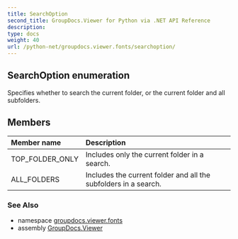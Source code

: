 ```yaml
---
title: SearchOption
second_title: GroupDocs.Viewer for Python via .NET API Reference
description: 
type: docs
weight: 40
url: /python-net/groupdocs.viewer.fonts/searchoption/
---
```


## SearchOption enumeration

Specifies whether to search the current folder, or the current folder and all subfolders.

## Members
| Member name | Description |
| :- | :- |
|TOP_FOLDER_ONLY|Includes only the current folder in a search.|
|ALL_FOLDERS|Includes the current folder and all the subfolders in a search.|

### See Also

* namespace [groupdocs.viewer.fonts](/viewer/python-net/groupdocs.viewer.fonts/)
* assembly [GroupDocs.Viewer](/viewer/python-net/)

